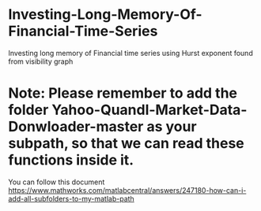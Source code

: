 # Investing-Long-Memory-Of-Financial-Time-Series
Investing long memory of Financial time series using Hurst exponent found from visibility graph

# Note: Please remember to add the folder Yahoo-Quandl-Market-Data-Donwloader-master as your subpath, so that we can read these functions inside it.
You can follow this document https://www.mathworks.com/matlabcentral/answers/247180-how-can-i-add-all-subfolders-to-my-matlab-path
